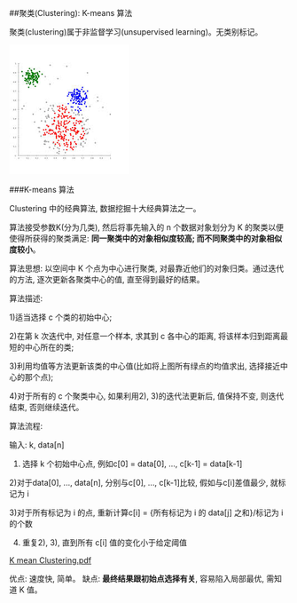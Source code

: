##聚类(Clustering): K-means 算法

聚类(clustering)属于非监督学习(unsupervised learning)。无类别标记。

![](../pic/kn-00.jpg)


###K-means 算法

Clustering 中的经典算法, 数据挖掘十大经典算法之一。

算法接受参数K(分为几类), 然后将事先输入的 n 个数据对象划分为 K 的聚类以便使得所获得的聚类满足: **同一聚类中的对象相似度较高; 而不同聚类中的对象相似度较小**。

算法思想:
以空间中 K 个点为中心进行聚类, 对最靠近他们的对象归类。通过迭代的方法, 逐次更新各聚类中心的值, 直至得到最好的结果。

算法描述:

1)适当选择 c 个类的初始中心;

2)在第 k 次迭代中, 对任意一个样本, 求其到 c 各中心的距离, 将该样本归到距离最短的中心所在的类;

3)利用均值等方法更新该类的中心值(比如将上图所有绿点的均值求出, 选择接近中心的那个点);

4)对于所有的 c 个聚类中心, 如果利用2), 3)的迭代法更新后, 值保持不变, 则迭代结束, 否则继续迭代。


算法流程:

输入: k, data[n]

1) 选择 k 个初始中心点, 例如c[0] = data[0], ..., c[k-1] = data[k-1]

2)对于data[0], ..., data[n], 分别与c[0], ..., c[k-1]比较, 假如与c[i]差值最少, 就标记为 i

3)对于所有标记为 i 的点, 重新计算c[i] = {所有标记为 i 的 data[j] 之和}/标记为 i 的个数

4) 重复2), 3), 直到所有 c[i] 值的变化小于给定阈值



[K mean Clustering.pdf](../doc/K_mean_Clustering.pdf)

优点: 速度快, 简单。
缺点: **最终结果跟初始点选择有关**, 容易陷入局部最优, 需知道 K 值。





